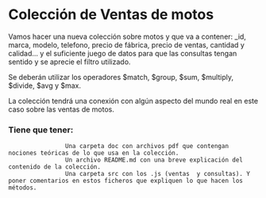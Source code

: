 # Colección de Ventas de motos

Vamos hacer una nueva colección sobre motos y que va a contener: _id, marca, modelo, telefono, precio de fábrica, precio de ventas, cantidad y calidad... y el suficiente juego de datos para que las consultas tengan sentido y se aprecie el filtro utilizado.

Se deberán utilizar los operadores  $match, $group, $sum, $multiply, $divide, $avg y $max.

La colección  tendrá una conexión con algún aspecto del mundo real en este caso sobre las ventas de motos.

### Tiene que tener:
                    Una carpeta doc con archivos pdf que contengan nociones teóricas de lo que usa en la colección.
                    Un archivo README.md con una breve explicación del contenido de la colección.
                    Una carpeta src con los .js (ventas  y consultas). Y poner comentarios en estos ficheros que expliquen lo que hacen los métodos.

